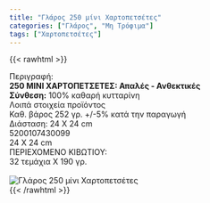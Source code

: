 ```yaml
---
title: "Γλάρος 250 μίνι Χαρτοπετσέτες"
categories: ["Γλάρος", "Μη Τρόφιμα"]
tags: ["Χαρτοπετσέτες"]
---
```

{{< rawhtml >}}

<div class="sload199"><div class="product"><div id="sistatika">Περιγραφή:</div><div class="alltext"><b>250 ΜΙΝΙ ΧΑΡΤΟΠΕΤΣΕΤΕΣ: Απαλές - Ανθεκτικές</b><br><b>Σύνθεση:</b> 100% καθαρή κυτταρίνη<br></div><div id="loipa">Λοιπά στοιχεία προϊόντος</div><div class="alltext">Καθ. βάρος 252 γρ. +/-5% κατά την παραγωγή<br>Διάσταση: 24 Χ 24 cm</div><div id="barcode"><div id="barimage1"></div><span id="bartext">5200107430099</span></div><div id="varos"><div id="dimimg"></div><span id="varostext">24 Χ 24 cm</span></div><div id="kivotio">ΠΕΡΙΕΧΟΜΕΝΟ ΚΙΒΩΤΙΟΥ:<br>32 τεμάχια Χ 190 γρ.</div><br><div class="pimg"><img alt="Γλάρος 250 μίνι Χαρτοπετσέτες" title="Γλάρος 250 μίνι Χαρτοπετσέτες" src="/media/images/glaros-250-mini-xartopetsetes.jpg"></div></div></div>
{{< /rawhtml >}}


